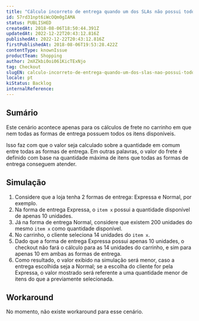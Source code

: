 ```yaml
---
title: "Cálculo incorreto de entrega quando um dos SLAs não possui todos os itens"
id: 57rd31npt6iWcOQm0gIAMA
status: PUBLISHED
createdAt: 2018-08-06T18:50:44.391Z
updatedAt: 2022-12-22T20:43:12.816Z
publishedAt: 2022-12-22T20:43:12.816Z
firstPublishedAt: 2018-08-06T19:53:28.422Z
contentType: knownIssue
productTeam: Shopping
author: 2mXZkbi0oi061KicTExNjo
tag: Checkout
slugEN: calculo-incorreto-de-entrega-quando-um-dos-slas-nao-possui-todos-os-itens
locale: pt
kiStatus: Backlog
internalReference: 
---
```


## Sumário

Este cenário acontece apenas para os cálculos de frete no carrinho em que nem todas as formas de entrega possuem todos os itens disponíveis. 

Isso faz com que o valor seja calculado sobre a quantidade em comum entre todas as formas de entrega. Em outras palavras, o valor do frete é definido com base na quantidade máxima de itens que todas as formas de entrega conseguem atender.

## Simulação

1. Considere que a loja tenha 2 formas de entrega: Expressa e Normal, por exemplo.
2. Na forma de entrega Expressa, o `item x` possui a quantidade disponível de apenas 10 unidades.
3. Já na forma de entrega Normal, considere que existem 200 unidades do mesmo `item x` como quantidade disponível.
4. No carrinho, o cliente seleciona 14 unidades do `item x`.
5. Dado que a forma de entrega Expressa possui apenas 10 unidades, o checkout não fará o cálculo para as 14 unidades do carrinho, e sim para apenas 10 em ambas as formas de entrega.
6. Como resultado, o valor exibido na simulação será menor, caso a entrega escolhida seja a Normal; se a escolha do cliente for pela Expressa, o valor mostrado será referente a uma quantidade menor de itens do que a previamente selecionada.

## Workaround

No momento, não existe workaround para esse cenário.

